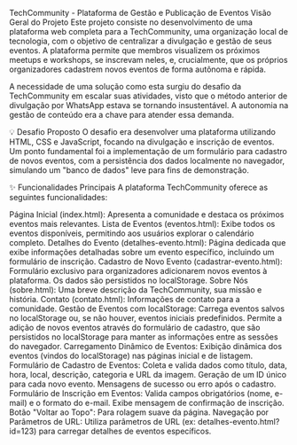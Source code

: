  TechCommunity - Plataforma de Gestão e Publicação de Eventos
Visão Geral do Projeto
Este projeto consiste no desenvolvimento de uma plataforma web completa para a TechCommunity, uma organização local de tecnologia, com o objetivo de centralizar a divulgação e gestão de seus eventos. A plataforma permite que membros visualizem os próximos meetups e workshops, se inscrevam neles, e, crucialmente, que os próprios organizadores cadastrem novos eventos de forma autônoma e rápida.

A necessidade de uma solução como esta surgiu do desafio da TechCommunity em escalar suas atividades, visto que o método anterior de divulgação por WhatsApp estava se tornando insustentável. A autonomia na gestão de conteúdo era a chave para atender essa demanda.

💡 Desafio Proposto
O desafio era desenvolver uma plataforma utilizando HTML, CSS e JavaScript, focando na divulgação e inscrição de eventos. Um ponto fundamental foi a implementação de um formulário para cadastro de novos eventos, com a persistência dos dados localmente no navegador, simulando um "banco de dados" leve para fins de demonstração.

✨ Funcionalidades Principais
A plataforma TechCommunity oferece as seguintes funcionalidades:

Página Inicial (index.html): Apresenta a comunidade e destaca os próximos eventos mais relevantes.
Lista de Eventos (eventos.html): Exibe todos os eventos disponíveis, permitindo aos usuários explorar o calendário completo.
Detalhes do Evento (detalhes-evento.html): Página dedicada que exibe informações detalhadas sobre um evento específico, incluindo um formulário de inscrição.
Cadastro de Novo Evento (cadastrar-evento.html): Formulário exclusivo para organizadores adicionarem novos eventos à plataforma. Os dados são persistidos no localStorage.
Sobre Nós (sobre.html): Uma breve descrição da TechCommunity, sua missão e história.
Contato (contato.html): Informações de contato para a comunidade.
Gestão de Eventos com localStorage:
Carrega eventos salvos no localStorage ou, se não houver, eventos iniciais predefinidos.
Permite a adição de novos eventos através do formulário de cadastro, que são persistidos no localStorage para manter as informações entre as sessões do navegador.
Carregamento Dinâmico de Eventos: Exibição dinâmica dos eventos (vindos do localStorage) nas páginas inicial e de listagem.
Formulário de Cadastro de Eventos:
Coleta e valida dados como título, data, hora, local, descrição, categoria e URL da imagem.
Geração de um ID único para cada novo evento.
Mensagens de sucesso ou erro após o cadastro.
Formulário de Inscrição em Eventos:
Valida campos obrigatórios (nome, e-mail) e o formato do e-mail.
Exibe mensagem de confirmação de inscrição.
Botão "Voltar ao Topo": Para rolagem suave da página.
Navegação por Parâmetros de URL: Utiliza parâmetros de URL (ex: detalhes-evento.html?id=123) para carregar detalhes de eventos específicos.
